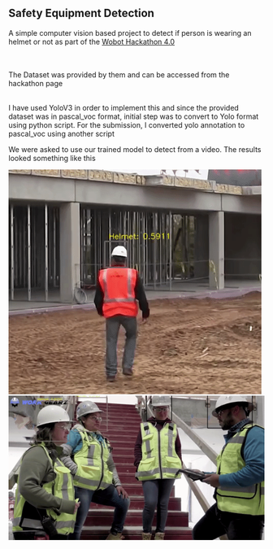 ## Safety Equipment Detection

A simple computer vision based project to detect if person is wearing an helmet or not as part of the 
[Wobot Hackathon 4.0](https://wobot.ai/blog/wobot-hackathon-4-0/)

<br><br>
The Dataset was provided by them and can be accessed from the hackathon page

<br>
I have used YoloV3 in order to implement this and since the provided dataset was
in pascal_voc format, initial step was to convert to Yolo format using python script. For the 
submission, I converted yolo annotation to pascal_voc using another script


We were asked to use our trained model to detect from a video. The results looked something like this

![example-1](Images/ex1.gif) ![example-2](Images/ex2.gif)
